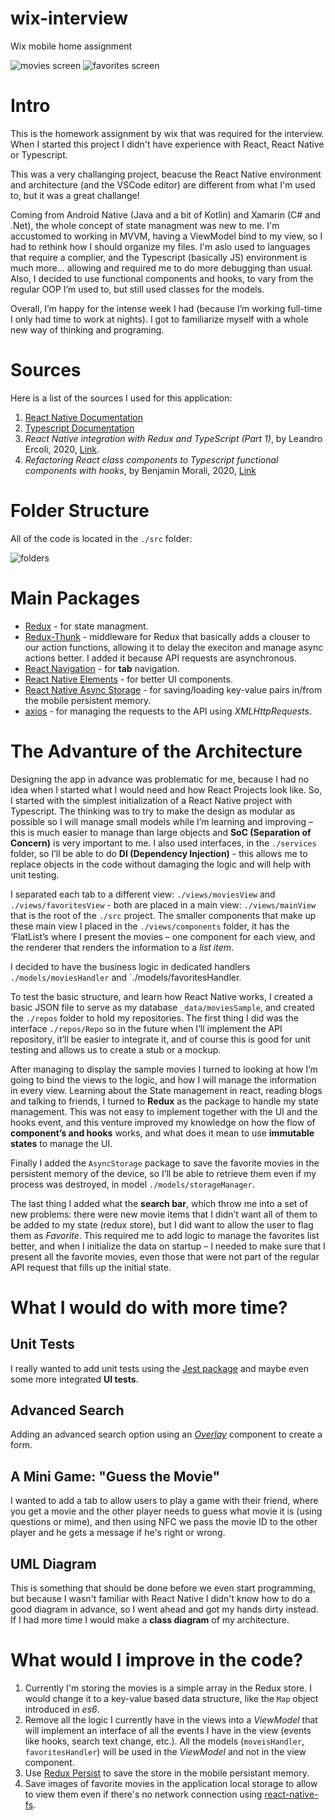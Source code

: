# wix-interview

Wix mobile home assignment

![movies screen](./_images/screen_movies.png)
![favorites screen](./_images/screen_favorites.png)

# Intro

This is the homework assignment by wix that was required for the interview. When I started this project I didn't have experience with React, React Native or Typescript.

This was a very challanging project, beacuse the React Native environment and architecture (and the VSCode editor) are different from what I'm used to, but it was a great challange!

Coming from Android Native (Java and a bit of Kotlin) and Xamarin (C# and .Net), the whole concept of state managment was new to me. I'm accustomed to working in MVVM, having a ViewModel bind to my view, so I had to rethink how I should organize my files. I'm aslo used to languages that require a complier, and the Typescript (basically JS) environment is much more… allowing and required me to do more debugging than usual. Also, I decided to use functional components and hooks, to vary from the regular OOP I’m used to, but still used classes for the models.

Overall, I’m happy for the intense week I had (because I’m working full-time I only had time to work at nights). I got to familiarize myself with a whole new way of thinking and programing.

# Sources

Here is a list of the sources I used for this application:

1. [React Native Documentation](https://reactnative.dev/docs/getting-started)
2. [Typescript Documentation](https://www.typescriptlang.org/docs/handbook/intro.html)
3. _React Native integration with Redux and TypeScript (Part 1)_, by Leandro Ercoli, 2020, [Link](https://medium.com/@leandroercoli/react-native-integration-with-redux-and-typescript-part-1-6ee1b3da19a0).
4. _Refactoring React class components to Typescript functional components with hooks_, by Benjamin Morali, 2020, [Link](https://medium.com/benextcompany/refactoring-react-class-components-to-typescript-functional-components-with-hooks-a4f42b2bd7b5)

# Folder Structure

All of the code is located in the `./src` folder:

![folders](./_images/folder_structure.png)

# Main Packages

- [Redux](https://react-redux.js.org/) - for state managment.
- [Redux-Thunk](https://github.com/reduxjs/redux-thunk) - middleware for Redux that basically adds a clouser to our action functions, allowing it to delay the execiton and manage async actions better. I added it because API requests are asynchronous.
- [React Navigation](https://reactnavigation.org/) - for **tab** navigation.
- [React Native Elements](https://reactnativeelements.com/) - for better UI components.
- [React Native Async Storage](https://github.com/react-native-async-storage/async-storage) - for saving/loading key-value pairs in/from the mobile persistent memory.
- [axios](https://github.com/axios/axios) - for managing the requests to the API using _XMLHttpRequests_.

# The Advanture of the Architecture

Designing the app in advance was problematic for me, because I had no idea when I started what I would need and how React Projects look like. So, I started with the simplest initialization of a React Native project with Typescript. The thinking was to try to make the design as modular as possible so I will manage small models while I’m learning and improving – this is much easier to manage than large objects and **SoC (Separation of Concern)** is very important to me. I also used interfaces, in the `./services` folder, so I’ll be able to do **DI (Dependency Injection)** - this allows me to replace objects in the code without damaging the logic and will help with unit testing.

I separated each tab to a different view: `./views/moviesView` and `./views/favoritesView` - both are placed in a main view: `./views/mainView` that is the root of the `./src` project. The smaller components that make up these main view I placed in the `./views/components` folder, it has the ‘FlatList’s where I present the movies – one component for each view, and the renderer that renders the information to a _list item_.

I decided to have the business logic in dedicated handlers `./models/moviesHandler` and `./models/favoritesHandler.

To test the basic structure, and learn how React Native works, I created a basic JSON file to serve as my database `_data/moviesSample`, and created the `./repos` folder to hold my repositories. The first thing I did was the interface `./repos/Repo` so in the future when I’ll implement the API repository, it’ll be easier to integrate it, and of course this is good for unit testing and allows us to create a stub or a mockup.

After managing to display the sample movies I turned to looking at how I’m going to bind the views to the logic, and how I will manage the information in every view. Learning about the State management in react, reading blogs and talking to friends, I turned to **Redux** as the package to handle my state management. This was not easy to implement together with the UI and the hooks event, and this venture improved my knowledge on how the flow of **component’s and hooks** works, and what does it mean to use **immutable states** to manage the UI.

Finally I added the `AsyncStorage` package to save the favorite movies in the persistent memory of the device, so I’ll be able to retrieve them even if my process was destroyed, in model `./models/storageManager`.

The last thing I added what the **search bar**, which throw me into a set of new problems: there were new movie items that I didn’t want all of them to be added to my state (redux store), but I did want to allow the user to flag them as _Favorite_. This required me to add logic to manage the favorites list better, and when I initialize the data on startup – I needed to make sure that I present all the favorite movies, even those that were not part of the regular API request that fills up the initial state.

# What I would do with more time?

## Unit Tests

I really wanted to add unit tests using the [Jest package](https://jestjs.io/) and maybe even some more integrated **UI tests**.

## Advanced Search

Adding an advanced search option using an [_Overlay_](https://reactnativeelements.com/docs/overlay) component to create a form.

## A Mini Game: "Guess the Movie"

I wanted to add a tab to allow users to play a game with their friend, where you get a movie and the other player needs to guess what movie it is (using questions or mime), and then using NFC we pass the movie ID to the other player and he gets a message if he's right or wrong.

## UML Diagram

This is something that should be done before we even start programming, but because I wasn't familiar with React Native I didn't know how to do a good diagram in advance, so I went ahead and got my hands dirty instead. If I had more time I would make a **class diagram** of my architecture.

# What would I improve in the code?

1. Currently I'm storing the movies is a simple array in the Redux store. I would change it to a key-value based data structure, like the `Map` object introduced in _es6_.
2. Remove all the logic I currently have in the views into a _ViewModel_ that will implement an interface of all the events I have in the view (events like hooks, search text change, etc.). All the models (`moveisHandler`, `favoritesHandler`) will be used in the _ViewModel_ and not in the view component.
3. Use [Redux Persist](https://github.com/rt2zz/redux-persist) to save the store in the mobile persistant memory.
4. Save images of favorite movies in the application local storage to allow to view them even if there's no network connection using [react-native-fs](https://github.com/itinance/react-native-fs).
